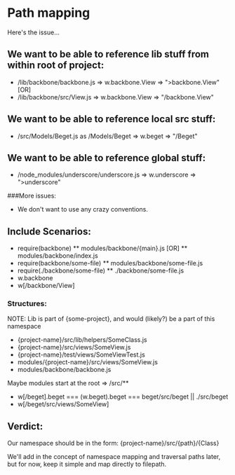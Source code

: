 # Path mapping

Here's the issue...

## We want to be able to reference lib stuff from within root of project:
* /lib/backbone/backbone.js => w.backbone.View => ">backbone.View" [OR]
* /lib/backbone/src/View.js => w.backbone.View => "/backbone.View"
## We want to be able to reference local src stuff:
* /src/Models/Beget.js as /Models/Beget => w.beget => "/Beget"
## We want to be able to reference global stuff:
* /node_modules/underscore/underscore.js => w.underscore => ">underscore"

###More issues:
* We don't want to use any crazy conventions.


## Include Scenarios:
* require(backbone)
** modules/backbone/{main}.js \[OR\]
** modules/backbone/index.js
* require(backbone/some-file)
** modules/backbone/some-file.js
* require(./backbone/some-file)
** ./backbone/some-file.js
* w.backbone
* w\[/backbone/View\]

### Structures:
NOTE: Lib is part of {some-project}, and would (likely?) be a part of this namespace
* {project-name}/src/lib/helpers/SomeClass.js
* {project-name}/src/views/SomeView.js
* {project-name}/test/views/SomeViewTest.js
* modules/{project-name}/src/views/SomeView.js
* modules/backbone/backbone.js


Maybe modules start at the root => /src/**

* w[/beget].beget === (w.beget).beget === beget/src/beget || ./src/beget
* w[/beget/src/views/SomeView]


## Verdict:
Our namespace should be in the form: {project-name}/src/{path}/{Class}

We'll add in the concept of namespace mapping and traversal paths later, but for now, keep it simple and map directly to filepath.
